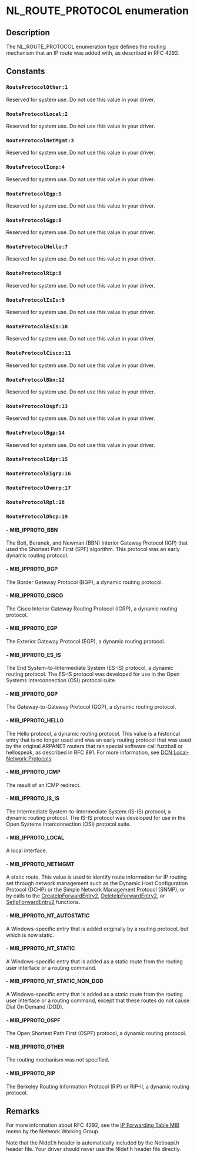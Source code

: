# NL_ROUTE_PROTOCOL enumeration

## Description

The NL_ROUTE_PROTOCOL enumeration type defines the routing mechanism that an IP route was added with,
as described in RFC 4292.

## Constants

### `RouteProtocolOther:1`

Reserved for system use. Do not use this value in your driver.

### `RouteProtocolLocal:2`

Reserved for system use. Do not use this value in your driver.

### `RouteProtocolNetMgmt:3`

Reserved for system use. Do not use this value in your driver.

### `RouteProtocolIcmp:4`

Reserved for system use. Do not use this value in your driver.

### `RouteProtocolEgp:5`

Reserved for system use. Do not use this value in your driver.

### `RouteProtocolGgp:6`

Reserved for system use. Do not use this value in your driver.

### `RouteProtocolHello:7`

Reserved for system use. Do not use this value in your driver.

### `RouteProtocolRip:8`

Reserved for system use. Do not use this value in your driver.

### `RouteProtocolIsIs:9`

Reserved for system use. Do not use this value in your driver.

### `RouteProtocolEsIs:10`

Reserved for system use. Do not use this value in your driver.

### `RouteProtocolCisco:11`

Reserved for system use. Do not use this value in your driver.

### `RouteProtocolBbn:12`

Reserved for system use. Do not use this value in your driver.

### `RouteProtocolOspf:13`

Reserved for system use. Do not use this value in your driver.

### `RouteProtocolBgp:14`

Reserved for system use. Do not use this value in your driver.

### `RouteProtocolIdpr:15`

### `RouteProtocolEigrp:16`

### `RouteProtocolDvmrp:17`

### `RouteProtocolRpl:18`

### `RouteProtocolDhcp:19`

#### - MIB_IPPROTO_BBN

The Bolt, Beranek, and Newman (BBN) Interior Gateway Protocol (IGP) that used the Shortest Path
First (SPF) algorithm. This protocol was an early dynamic routing protocol.

#### - MIB_IPPROTO_BGP

The Border Gateway Protocol (BGP), a dynamic routing protocol.

#### - MIB_IPPROTO_CISCO

The Cisco Interior Gateway Routing Protocol (IGRP), a dynamic routing protocol.

#### - MIB_IPPROTO_EGP

The Exterior Gateway Protocol (EGP), a dynamic routing protocol.

#### - MIB_IPPROTO_ES_IS

The End System-to-Intermediate System (ES-IS) protocol, a dynamic routing protocol. The ES-IS
protocol was developed for use in the Open Systems Interconnection (OSI) protocol suite.

#### - MIB_IPPROTO_GGP

The Gateway-to-Gateway Protocol (GGP), a dynamic routing protocol.

#### - MIB_IPPROTO_HELLO

The Hello protocol, a dynamic routing protocol. This value is a historical entry that is no longer
used and was an early routing protocol that was used by the original ARPANET routers that ran special
software call fuzzball or hellospeak, as described in RFC 891. For more information, see
[DCN Local-Network Protocols](https://www.ietf.org/rfc/rfc891.txt).

#### - MIB_IPPROTO_ICMP

The result of an ICMP redirect.

#### - MIB_IPPROTO_IS_IS

The Intermediate System-to-Intermediate System (IS-IS) protocol, a dynamic routing protocol. The
IS-IS protocol was developed for use in the Open Systems Interconnection (OSI) protocol suite.

#### - MIB_IPPROTO_LOCAL

A local interface.

#### - MIB_IPPROTO_NETMGMT

A static route. This value is used to identify route information for IP routing set through
network management such as the Dynamic Host Configuration Protocol (DCHP) or the Simple Network
Management Protocol (SNMP), or by calls to the
[CreateIpForwardEntry2](https://learn.microsoft.com/previous-versions/windows/hardware/drivers/ff546209(v=vs.85)),
[DeleteIpForwardEntry2](https://learn.microsoft.com/previous-versions/windows/hardware/drivers/ff546365(v=vs.85)), or
[SetIpForwardEntry2](https://learn.microsoft.com/previous-versions/windows/hardware/drivers/ff570773(v=vs.85)) functions.

#### - MIB_IPPROTO_NT_AUTOSTATIC

A Windows-specific entry that is added originally by a routing protocol, but which is now
static.

#### - MIB_IPPROTO_NT_STATIC

A Windows-specific entry that is added as a static route from the routing user interface or a
routing command.

#### - MIB_IPPROTO_NT_STATIC_NON_DOD

A Windows-specific entry that is added as a static route from the routing user interface or a
routing command, except that these routes do not cause Dial On Demand (DOD).

#### - MIB_IPPROTO_OSPF

The Open Shortest Path First (OSPF) protocol, a dynamic routing protocol.

#### - MIB_IPPROTO_OTHER

The routing mechanism was not specified.

#### - MIB_IPPROTO_RIP

The Berkeley Routing Information Protocol (RIP) or RIP-II, a dynamic routing protocol.

## Remarks

For more information about RFC 4292, see the
[IP Forwarding Table MIB](https://www.ietf.org/rfc/rfc4292.txt) memo by the
Network Working Group.

Note that the
Nldef.h header is automatically included by the
Netioapi.h header file. Your driver should never use the
Nldef.h header file directly.